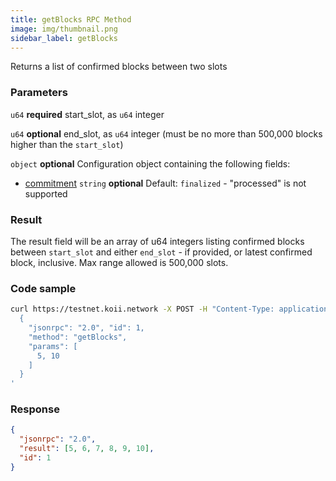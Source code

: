 ```yaml
---
title: getBlocks RPC Method
image: img/thumbnail.png
sidebar_label: getBlocks
---
```


Returns a list of confirmed blocks between two slots

### Parameters
`u64` **required**
start\_slot, as `u64` integer

`u64` **optional**
end\_slot, as `u64` integer (must be no more than 500,000 blocks higher than the `start_slot`)

`object` **optional**
Configuration object containing the following fields:
- [commitment](/develop/rpcapi/intro#configuring-state-commitment) `string` **optional**
    Default: `finalized`
      - "processed" is not supported

### Result

The result field will be an array of u64 integers listing confirmed blocks between `start_slot` and either `end_slot` - if provided, or latest confirmed block, inclusive. Max range allowed is 500,000 slots.

### Code sample

```bash
curl https://testnet.koii.network -X POST -H "Content-Type: application/json" -d '
  {
    "jsonrpc": "2.0", "id": 1,
    "method": "getBlocks",
    "params": [
      5, 10
    ]
  }
'
```


### Response

```json
{
  "jsonrpc": "2.0",
  "result": [5, 6, 7, 8, 9, 10],
  "id": 1
}
```

